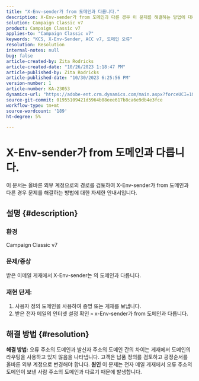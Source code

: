 ```yaml
---
title: "X-Env-sender가 from 도메인과 다릅니다."
description: X-Env-sender가 from 도메인과 다른 경우 이 문제를 해결하는 방법에 대해 알아봅니다. 공정순서를 올바른 외부 계정으로 변경합니다.
solution: Campaign Classic v7
product: Campaign Classic v7
applies-to: "Campaign Classic v7"
keywords: "KCS, X-Env-Sender, ACC v7, 도메인 오류"
resolution: Resolution
internal-notes: null
bug: false
article-created-by: Zita Rodricks
article-created-date: "10/26/2023 1:18:47 PM"
article-published-by: Zita Rodricks
article-published-date: "10/30/2023 6:25:56 PM"
version-number: 1
article-number: KA-23053
dynamics-url: "https://adobe-ent.crm.dynamics.com/main.aspx?forceUCI=1&pagetype=entityrecord&etn=knowledgearticle&id=d912882f-0274-ee11-9ae7-6045bd006b4b"
source-git-commit: 01955109421d5964b08eee617b8ca6e9db4e3fce
workflow-type: tm+mt
source-wordcount: '189'
ht-degree: 5%

---
```


# X-Env-sender가 from 도메인과 다릅니다.


이 문서는 올바른 외부 계정으로의 경로를 검토하여 X-Env-sender가 from 도메인과 다른 경우 문제를 해결하는 방법에 대한 자세한 안내서입니다.



## 설명 {#description}


### <b>환경</b>

Campaign Classic v7



### <b>문제/증상</b>

받은 이메일 게재에서 X-Env-sender는 의 도메인과 다릅니다.

### <b>재현 단계:</b>

1. 사용자 정의 도메인을 사용하여 증명 또는 게재를 보냅니다.
2. 받은 전자 메일의 인터넷 설정 확인 `>`  x-Env-sender가 from 도메인과 다릅니다.



## 해결 방법 {#resolution}

<b>해결 방법:</b>
오류 주소의 도메인과 발신자 주소의 도메인 간의 차이는 게재에서 도메인의 라우팅을 사용하고 있지 않음을 나타냅니다. 고객은 납품 정의를 검토하고 공정순서를 올바른 외부 계정으로 변경해야 합니다.
<b>원인</b>
이 문제는 전자 메일 게재에서 오류 주소의 도메인이 보낸 사람 주소의 도메인과 다르기 때문에 발생합니다.

